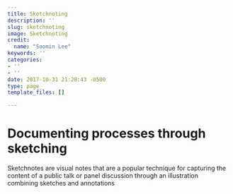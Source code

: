 ```yaml
---
title: Sketchnoting
description: ''
slug: sketchnoting
image: Sketchnoting
credit:
  name: "Soomin Lee"
keywords: ''
categories:
- ''
- ''
date: 2017-10-31 21:28:43 -0500
type: page
template_files: []

---
```

# Documenting processes through sketching

Sketchnotes are visual notes that are a popular technique for capturing the content of a public talk or panel discussion through an illustration combining sketches and annotations
